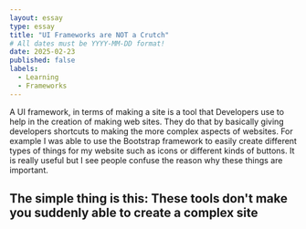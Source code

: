 ```yaml
---
layout: essay
type: essay
title: "UI Frameworks are NOT a Crutch"
# All dates must be YYYY-MM-DD format!
date: 2025-02-23
published: false
labels:
  - Learning
  - Frameworks
---
```


A UI framework, in terms of making a site is a tool that Developers use to help in the creation of making web sites. They do that by basically giving developers shortcuts to making the more complex aspects of websites. For example I was able to use the Bootstrap framework to easily create different types of things for my website such as icons or different kinds of buttons. It is really useful but I see people confuse the reason why these things are important.

## The simple thing is this: These tools don't make you suddenly able to create a complex site


